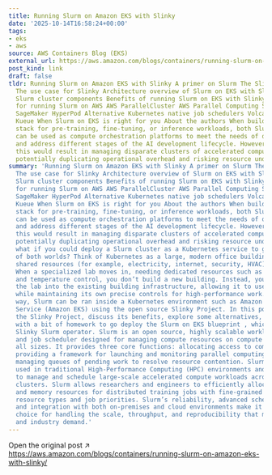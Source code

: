 ```yaml
---
title: Running Slurm on Amazon EKS with Slinky
date: '2025-10-14T16:58:24+00:00'
tags:
- eks
- aws
source: AWS Containers Blog (EKS)
external_url: https://aws.amazon.com/blogs/containers/running-slurm-on-amazon-eks-with-slinky/
post_kind: link
draft: false
tldr: Running Slurm on Amazon EKS with Slinky A primer on Slurm The Slinky Project
  The use case for Slinky Architecture overview of Slurm on EKS with Slinky Slinky
  Slurm cluster components Benefits of running Slurm on EKS with Slinky Alternatives
  for running Slurm on AWS AWS ParallelCluster AWS Parallel Computing Service Amazon
  SageMaker HyperPod Alternative Kubernetes native job schedulers Volcano Apache YuniKorn
  Kueue When Slurm on EKS is right for you About the authors When building an AI infrastructure
  stack for pre-training, fine-tuning, or inference workloads, both Slurm and Kubernetes
  can be used as compute orchestration platforms to meet the needs of different teams
  and address different stages of the AI development lifecycle. However, traditionally
  this would result in managing disparate clusters of accelerated compute capacity,
  potentially duplicating operational overhead and risking resource underuse.
summary: 'Running Slurm on Amazon EKS with Slinky A primer on Slurm The Slinky Project
  The use case for Slinky Architecture overview of Slurm on EKS with Slinky Slinky
  Slurm cluster components Benefits of running Slurm on EKS with Slinky Alternatives
  for running Slurm on AWS AWS ParallelCluster AWS Parallel Computing Service Amazon
  SageMaker HyperPod Alternative Kubernetes native job schedulers Volcano Apache YuniKorn
  Kueue When Slurm on EKS is right for you About the authors When building an AI infrastructure
  stack for pre-training, fine-tuning, or inference workloads, both Slurm and Kubernetes
  can be used as compute orchestration platforms to meet the needs of different teams
  and address different stages of the AI development lifecycle. However, traditionally
  this would result in managing disparate clusters of accelerated compute capacity,
  potentially duplicating operational overhead and risking resource underuse. But
  what if you could deploy a Slurm cluster as a Kubernetes service to get the best
  of both worlds? Think of Kubernetes as a large, modern office building providing
  shared resources (for example, electricity, internet, security, HVAC) for its tenants.
  When a specialized lab moves in, needing dedicated resources such as specific power
  and temperature control, you don’t build a new building. Instead, you integrate
  the lab into the existing building infrastructure, allowing it to use shared services
  while maintaining its own precise controls for high-performance work. In the same
  way, Slurm can be ran inside a Kubernetes environment such as Amazon Elastic Kubernetes
  Service (Amazon EKS) using the open source Slinky Project. In this post, we introduce
  the Slinky Project, discuss its benefits, explore some alternatives, and leave you
  with a bit of homework to go deploy the Slurm on EKS blueprint , which uses the
  Slinky Slurm operator. Slurm is an open source, highly scalable workload manager
  and job scheduler designed for managing compute resources on compute clusters of
  all sizes. It provides three core functions: allocating access to compute resources,
  providing a framework for launching and monitoring parallel computing jobs, and
  managing queues of pending work to resolve resource contention. Slurm is widely
  used in traditional High-Performance Computing (HPC) environments and in AI training
  to manage and schedule large-scale accelerated compute workloads across multi-node
  clusters. Slurm allows researchers and engineers to efficiently allocate CPU, GPU,
  and memory resources for distributed training jobs with fine-grained control over
  resource types and job priorities. Slurm’s reliability, advanced scheduling features,
  and integration with both on-premises and cloud environments make it a preferred
  choice for handling the scale, throughput, and reproducibility that modern AI research
  and industry demand.'
---
```

Open the original post ↗ https://aws.amazon.com/blogs/containers/running-slurm-on-amazon-eks-with-slinky/
